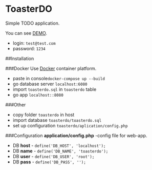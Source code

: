 # ToasterDO
Simple TODO application.

You can see [DEMO](http://demo.bitabit.com.ua/). 
* login:     `test@test.com`
* password:  `1234 `

##Installation

###Docker
Use  [Docker](https://www.docker.com/) container platform.
* paste in console`docker-compose up --build`
* go database server `localhost:6080`
* import `toasterdo.sql` in `toasterdo` table
* go app `localhost::8080`

###Other
* copy folder `toasterdo` in host
* import database `toasterdo/toasterdo.sql` 
* set up configuration `toasterdo/aplication/config.php`

###Configuration
**application/config.php** -config file for web-app.
* DB **host** - ``define('DB_HOST', 'localhost');`` 
* DB **name** - ``define('DB_NAME', 'toasterdo');`` 
* DB **user** - ``define('DB_USER', 'root');`` 
* DB **pass** - ``define('DB_PASS', '');``

